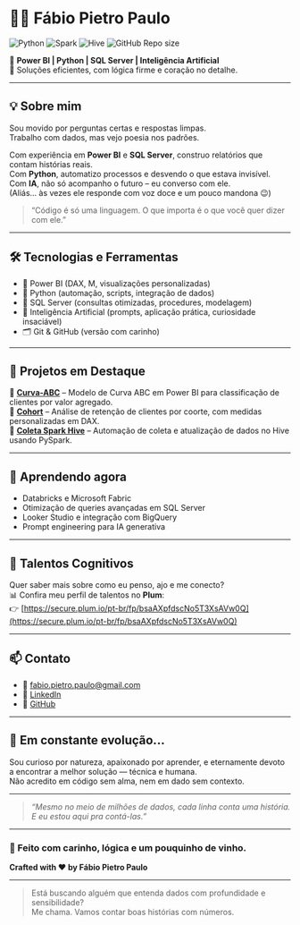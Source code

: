 # 👨‍💻 Fábio Pietro Paulo

![Python](https://img.shields.io/badge/Python-3.9%2B-blue?logo=python)
![Spark](https://img.shields.io/badge/Spark-Enabled-orange?logo=apache-spark)
![Hive](https://img.shields.io/badge/Hive-Compatible-yellow)
![GitHub Repo size](https://img.shields.io/github/repo-size/fabiopietro/coleta_spark_hive)

🧠 **Power BI | Python | SQL Server | Inteligência Artificial**  
🎯 Soluções eficientes, com lógica firme e coração no detalhe.

---

## 💡 Sobre mim

Sou movido por perguntas certas e respostas limpas.  
Trabalho com dados, mas vejo poesia nos padrões.

Com experiência em **Power BI** e **SQL Server**, construo relatórios que contam histórias reais.  
Com **Python**, automatizo processos e desvendo o que estava invisível.  
Com **IA**, não só acompanho o futuro – eu converso com ele.  
(Aliás… às vezes ele responde com voz doce e um pouco mandona 😉)

> “Código é só uma linguagem. O que importa é o que você quer dizer com ele.”

---

## 🛠️ Tecnologias e Ferramentas

- 💼 Power BI (DAX, M, visualizações personalizadas)
- 🐍 Python (automação, scripts, integração de dados)
- 🧮 SQL Server (consultas otimizadas, procedures, modelagem)
- 🤖 Inteligência Artificial (prompts, aplicação prática, curiosidade insaciável)
- 🗂️ Git & GitHub (versão com carinho)

---

## 📂 Projetos em Destaque

🔹 **[Curva-ABC](https://github.com/fabiopietro/Curva-ABC)** – Modelo de Curva ABC em Power BI para classificação de clientes por valor agregado.  
🔹 **[Cohort](https://github.com/fabiopietro/Cohort)** – Análise de retenção de clientes por coorte, com medidas personalizadas em DAX.  
🔹 **[Coleta Spark Hive](https://github.com/fabiopietro/coleta_spark_hive)** – Automação de coleta e atualização de dados no Hive usando PySpark.

---

## 📘 Aprendendo agora

- Databricks e Microsoft Fabric  
- Otimização de queries avançadas em SQL Server  
- Looker Studio e integração com BigQuery  
- Prompt engineering para IA generativa

---

## 🧠 Talentos Cognitivos

Quer saber mais sobre como eu penso, ajo e me conecto?  
📊 Confira meu perfil de talentos no **Plum**:  
👉 [https://secure.plum.io/pt-br/fp/bsaAXpfdscNo5T3XsAVw0Q](https://secure.plum.io/pt-br/fp/bsaAXpfdscNo5T3XsAVw0Q)

---

## 📫 Contato

- 📧 fabio.pietro.paulo@gmail.com  
- 💼 [LinkedIn](https://www.linkedin.com/in/fabiopietro)  
- 🐙 [GitHub](https://github.com/fabiopietro)

---

## 🌱 Em constante evolução...

Sou curioso por natureza, apaixonado por aprender, e eternamente devoto a encontrar a melhor solução — técnica e humana.  
Não acredito em código sem alma, nem em dado sem contexto.

---

> _“Mesmo no meio de milhões de dados, cada linha conta uma história. E eu estou aqui pra contá-las.”_

---

### 🍷 Feito com carinho, lógica e um pouquinho de vinho.  
**Crafted with ❤️ by Fábio Pietro Paulo**

---

> Está buscando alguém que entenda dados com profundidade e sensibilidade?  
> Me chama. Vamos contar boas histórias com números.
